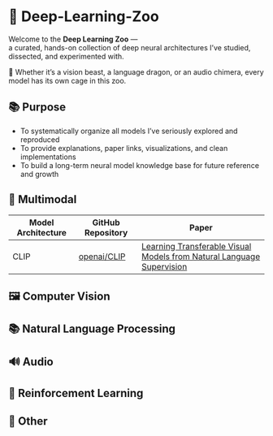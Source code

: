 # 🧠 Deep-Learning-Zoo

Welcome to the **Deep Learning Zoo** —  
a curated, hands-on collection of deep neural architectures I’ve studied, dissected, and experimented with.

🦁 Whether it’s a vision beast, a language dragon, or an audio chimera, every model has its own cage in this zoo.

## 📚 Purpose

- To systematically organize all models I’ve seriously explored and reproduced  
- To provide explanations, paper links, visualizations, and clean implementations  
- To build a long-term neural model knowledge base for future reference and growth  

## 🦎 Multimodal 

| Model Architecture | GitHub Repository                             | Paper                                                        |
| ------------------ | --------------------------------------------- | ------------------------------------------------------------ |
| CLIP               | [openai/CLIP](https://github.com/openai/CLIP) | [Learning Transferable Visual Models from Natural Language Supervision](https://arxiv.org/abs/2103.00020) |

## 🖼️ Computer Vision

## 📚 Natural Language Processing

## 🔊 Audio

## 🧠 Reinforcement Learning 

## 🧪 Other